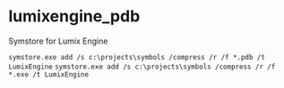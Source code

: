# lumixengine_pdb
Symstore for Lumix Engine

```symstore.exe add /s c:\projects\symbols /compress /r /f *.pdb /t LumixEngine```
```symstore.exe add /s c:\projects\symbols /compress /r /f *.exe /t LumixEngine```